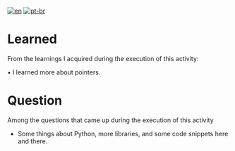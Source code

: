 [![en](https://img.shields.io/badge/lang-en-red.svg)](https://github.com/DayanFA/Sistemas-de-Informacao-UFAC/blob/main/Linguagem%20de%20Programa%C3%A7%C3%A3o%20I/Avalia%C3%A7%C3%B5es/README.md)
[![pt-br](https://img.shields.io/badge/lang-pt--br-green.svg)](https://github.com/DayanFA/Sistemas-de-Informacao-UFAC/blob/main/Linguagem%20de%20Programa%C3%A7%C3%A3o%20I/Avalia%C3%A7%C3%B5es/README.pt-br.md)

# Learned

From the learnings I acquired during the execution of this activity:

• I learned more about pointers.

# Question

Among the questions that came up during the execution of this activity

* Some things about Python, more libraries, and some code snippets here and there.
